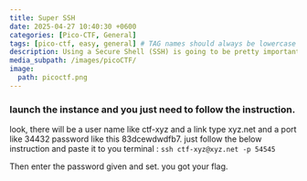 ```yaml
---
title: Super SSH
date: 2025-04-27 10:40:30 +0600
categories: [Pico-CTF, General]
tags: [pico-ctf, easy, general] # TAG names should always be lowercase
description: Using a Secure Shell (SSH) is going to be pretty important.
media_subpath: /images/picoCTF/
image:
  path: picoctf.png
---
```


### launch the instance and you just need to follow the instruction.

look, there will be a user name like ctf-xyz and a link type xyz.net and a port like 34432 password like this 83dcewdwdfb7.
just follow the below instruction and paste it to you terminal : 
  ``ssh ctf-xyz@xyz.net -p 54545``

 Then enter the password given and set. you got your flag.
